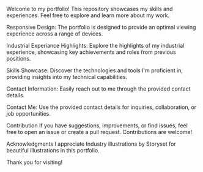 Welcome to my portfolio! This repository showcases my skills and experiences. Feel free to explore and learn more about my work.

Responsive Design:
The portfolio is designed to provide an optimal viewing experience across a range of devices.

Industrial Experiance Highlights:
Explore the highlights of my industrial experience, showcasing key achievements and roles from previous positions.

Skills Showcase:
Discover the technologies and tools I'm proficient in, providing insights into my technical capabilities.

Contact Information:
Easily reach out to me through the provided contact details.

Contact Me:
Use the provided contact details for inquiries, collaboration, or job opportunities.

Contribution
If you have suggestions, improvements, or find issues, feel free to open an issue or create a pull request. Contributions are welcome!

Acknowledgments
I appreciate Industry illustrations by Storyset for beautiful illustrations in this portfolio.

Thank you for visiting!
